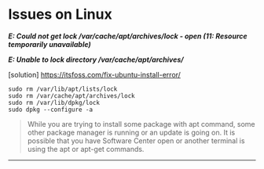 # Issues on Linux

**_E: Could not get lock /var/cache/apt/archives/lock - open (11: Resource temporarily unavailable)_**

**_E: Unable to lock directory /var/cache/apt/archives/_**

[solution] https://itsfoss.com/fix-ubuntu-install-error/

```
sudo rm /var/lib/apt/lists/lock
sudo rm /var/cache/apt/archives/lock
sudo rm /var/lib/dpkg/lock
sudo dpkg --configure -a
```

> While you are trying to install some package with apt command, some other package manager is running or an update is going on.
It is possible that you have Software Center open or another terminal is using the apt or apt-get commands.

------
